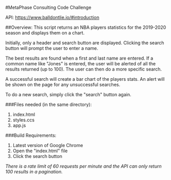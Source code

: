 #MetaPhase Consulting Code Challenge

API: https://www.balldontlie.io/#introduction

##Overview:
This script returns an NBA players statistics for the 2019-2020 season and displays them on a chart.

Initially, only a header and search button are displayed. Clicking the search button will prompt the user to enter a name.

The best results are found when a first and last name are entered. If a common name like "Jones" is entered, the user will be alerted of all the results returned (up to 100). The user can then do a more specific search.

A successful search will create a bar chart of the players stats. An alert will be shown on the page for any unsuccessful searches.

To do a new search, simply click the "search" button again.


###Files needed (in the same directory):
1. index.html
2. styles.ccs
3. app.js


###Build Requirements:
1. Latest version of Google Chrome
2. Open the "index.html" file
3. Click the search button


*There is a rate limit of 60 requests per minute and the API can only return 100 results in a pagination.*

